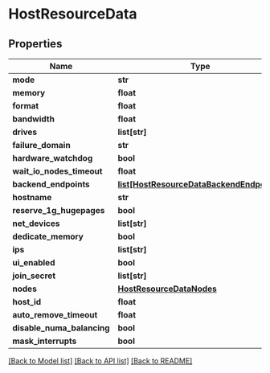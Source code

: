 # HostResourceData

## Properties
Name | Type | Description | Notes
------------ | ------------- | ------------- | -------------
**mode** | **str** |  | [optional] 
**memory** | **float** |  | [optional] 
**format** | **float** |  | [optional] 
**bandwidth** | **float** |  | [optional] 
**drives** | **list[str]** |  | [optional] 
**failure_domain** | **str** |  | [optional] 
**hardware_watchdog** | **bool** |  | [optional] 
**wait_io_nodes_timeout** | **float** |  | [optional] 
**backend_endpoints** | [**list[HostResourceDataBackendEndpoints]**](HostResourceDataBackendEndpoints.md) |  | [optional] 
**hostname** | **str** |  | [optional] 
**reserve_1g_hugepages** | **bool** |  | [optional] 
**net_devices** | **list[str]** |  | [optional] 
**dedicate_memory** | **bool** |  | [optional] 
**ips** | **list[str]** |  | [optional] 
**ui_enabled** | **bool** |  | [optional] 
**join_secret** | **list[str]** |  | [optional] 
**nodes** | [**HostResourceDataNodes**](HostResourceDataNodes.md) |  | [optional] 
**host_id** | **float** |  | [optional] 
**auto_remove_timeout** | **float** |  | [optional] 
**disable_numa_balancing** | **bool** |  | [optional] 
**mask_interrupts** | **bool** |  | [optional] 

[[Back to Model list]](../README.md#documentation-for-models) [[Back to API list]](../README.md#documentation-for-api-endpoints) [[Back to README]](../README.md)

